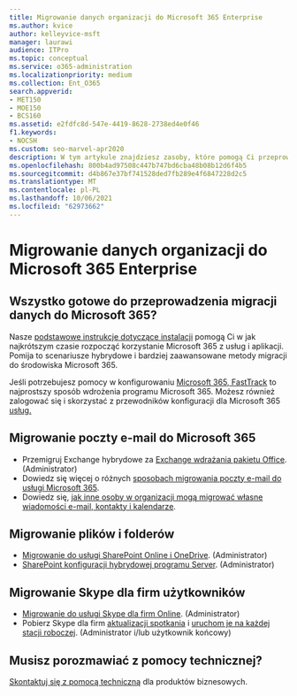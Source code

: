 ```yaml
---
title: Migrowanie danych organizacji do Microsoft 365 Enterprise
ms.author: kvice
author: kelleyvice-msft
manager: laurawi
audience: ITPro
ms.topic: conceptual
ms.service: o365-administration
ms.localizationpriority: medium
ms.collection: Ent_O365
search.appverid:
- MET150
- MOE150
- BCS160
ms.assetid: e2fdfc8d-547e-4419-8628-2738ed4e0f46
f1.keywords:
- NOCSH
ms.custom: seo-marvel-apr2020
description: W tym artykule znajdziesz zasoby, które pomogą Ci przeprowadzić migrację danych organizacji do Microsoft 365.
ms.openlocfilehash: 800b4ad97508c447b747bd6cba48b08b12d6f4b5
ms.sourcegitcommit: d4b867e37bf741528ded7fb289e4f6847228d2c5
ms.translationtype: MT
ms.contentlocale: pl-PL
ms.lasthandoff: 10/06/2021
ms.locfileid: "62973662"
---
```

# <a name="migrate-your-organization-data-to-microsoft-365-enterprise"></a>Migrowanie danych organizacji do Microsoft 365 Enterprise

## <a name="ready-to-migrate-your-data-to-microsoft-365"></a>Wszystko gotowe do przeprowadzenia migracji danych do Microsoft 365?

Nasze [podstawowe instrukcje dotyczące instalacji](https://support.office.com/article/Set-up-Office-365-for-business-6a3a29a0-e616-4713-99d1-15eda62d04fa) pomogą Ci w jak najkrótszym czasie rozpocząć korzystanie Microsoft 365 z usług i aplikacji. Pomija to scenariusze hybrydowe i bardziej zaawansowane metody migracji do środowiska Microsoft 365. 
  
Jeśli potrzebujesz pomocy w konfigurowaniu [Microsoft 365, FastTrack](https://fasttrack.microsoft.com/office) to najprostszy sposób wdrożenia programu Microsoft 365. Możesz również zalogować się i skorzystać z przewodników konfiguracji dla Microsoft 365 [usług.](setup-guides-for-microsoft-365.md)

## <a name="migrate-email-to-microsoft-365"></a>Migrowanie poczty e-mail do Microsoft 365
- Przemigruj Exchange hybrydowe za [Exchange wdrażania pakietu Office](https://technet.microsoft.com/exdeploy2013). (Administrator)
- Dowiedz się więcej o różnych [sposobach migrowania poczty e-mail do usługi Microsoft 365](https://support.office.com/article/Ways-to-migrate-multiple-email-accounts-to-Office-365-0a4913fe-60fb-498f-9155-a86516418842).
- Dowiedz się, [jak inne osoby w organizacji mogą migrować własne wiadomości e-mail, kontakty i kalendarze](https://support.office.com/article/Migrate-email-and-contacts-to-Office-365-for-business-a3e3bddb-582e-4133-8670-e61b9f58627e).

## <a name="migrate-files-and-folders"></a>Migrowanie plików i folderów
- [Migrowanie do usługi SharePoint Online i OneDrive](/sharepointmigration/migrate-to-sharepoint-online). (Administrator)
- [SharePoint konfiguracji hybrydowej programu Server](/SharePoint/hybrid/configuration-roadmaps). (Administrator)

## <a name="migrate-skype-for-business-users"></a>Migrowanie Skype dla firm użytkowników
- [Migrowanie do usługi Skype dla firm Online](/SkypeForBusiness/hybrid/move-users-between-on-premises-and-cloud?bc=%2fSkypeForBusiness%2fbreadcrumb%2ftoc.json&toc=%2fSkypeForBusiness%2ftoc.json). (Administrator)
- Pobierz Skype dla firm [aktualizacji spotkania](https://www.microsoft.com/download/details.aspx?id=51659) i [uruchom je na każdej stacji roboczej](https://support.office.com/article/Meeting-Update-Tool-for-Skype-for-Business-and-Lync-2b525fe6-ed0f-4331-b533-c31546fcf4d4). (Administrator i/lub użytkownik końcowy)
  
## <a name="need-to-talk-to-support"></a>Musisz porozmawiać z pomocy technicznej?
[Skontaktuj się z pomocą techniczną](https://support.office.com/article/32a17ca7-6fa0-4870-8a8d-e25ba4ccfd4b) dla produktów biznesowych.